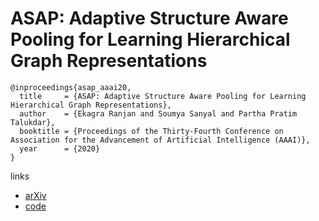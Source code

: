 # ASAP: Adaptive Structure Aware Pooling for Learning Hierarchical Graph Representations

```
@inproceedings{asap_aaai20,
  title     = {ASAP: Adaptive Structure Aware Pooling for Learning Hierarchical Graph Representations},
  author    = {Ekagra Ranjan and Soumya Sanyal and Partha Pratim Talukdar},
  booktitle = {Proceedings of the Thirty-Fourth Conference on Association for the Advancement of Artificial Intelligence (AAAI)},
  year      = {2020}
}
```

links
- [arXiv](https://arxiv.org/abs/1911.07979)
- [code](https://github.com/malllabiisc/ASAP)
